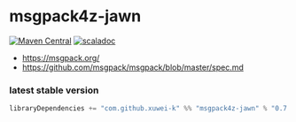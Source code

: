 # msgpack4z-jawn

[![Maven Central](https://maven-badges.herokuapp.com/maven-central/com.github.xuwei-k/msgpack4z-jawn_2.12/badge.svg)](https://maven-badges.herokuapp.com/maven-central/com.github.xuwei-k/msgpack4z-jawn_2.12)
[![scaladoc](https://javadoc.io/badge2/com.github.xuwei-k/msgpack4z-jawn_3/javadoc.svg)](https://javadoc.io/doc/com.github.xuwei-k/msgpack4z-jawn_3/latest/msgpack4z.html)

- <https://msgpack.org/>
- <https://github.com/msgpack/msgpack/blob/master/spec.md>

### latest stable version

```scala
libraryDependencies += "com.github.xuwei-k" %% "msgpack4z-jawn" % "0.7.3"
```
